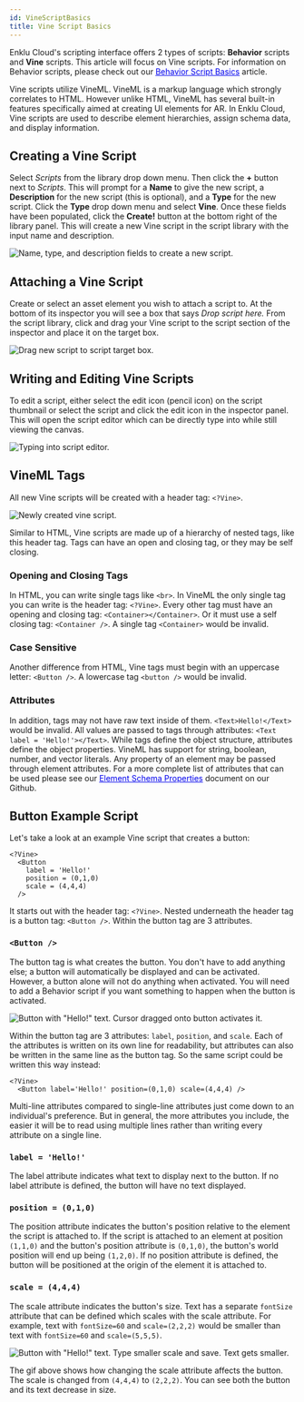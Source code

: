 ```yaml
---
id: VineScriptBasics
title: Vine Script Basics
---
```


Enklu Cloud's scripting interface offers 2 types of scripts: **Behavior** scripts and **Vine** scripts. This article will focus on Vine scripts. For information on Behavior scripts, please check out our <a style="color:#0000ee" href="/documentation/live/latest/docs/Scripting/BehaviorScriptBasics"><u>Behavior Script Basics</u></a> article.

Vine scripts utilize VineML. VineML is a markup language which strongly correlates to HTML. However unlike HTML, VineML has several built-in features specifically aimed at creating UI elements for AR. In Enklu Cloud, Vine scripts are used to describe element hierarchies, assign schema data, and display information.

## Creating a Vine Script

Select *Scripts* from the library drop down menu. Then click the **+** button next to *Scripts*. This will prompt for a **Name** to give the new script, a **Description** for the new script (this is optional), and a **Type** for the new script. Click the **Type** drop down menu and select **Vine**. Once these fields have been populated, click the **Create!** button at the bottom right of the library panel. This will create a new Vine script in the script library with the input name and description.

![Name, type, and description fields to create a new script.](/documentation/live/latest/img/product/VineScriptBasics_CreateNewVine.gif)

## Attaching a Vine Script

Create or select an asset element you wish to attach a script to. At the bottom of its inspector you will see a box that says *Drop script here.* From the script library, click and drag your Vine script to the script section of the inspector and place it on the target box.

![Drag new script to script target box.](/documentation/live/latest/img/product/VineScriptBasics_AttachNewVine.gif)

## Writing and Editing Vine Scripts

To edit a script, either select the edit icon (pencil icon) on the script thumbnail or select the script and click the edit icon in the inspector panel. This will open the script editor which can be directly type into while still viewing the canvas.

![Typing into script editor.](/documentation/live/latest/img/product/VineScriptBasics_EditNewVine.gif)

## VineML Tags

All new Vine scripts will be created with a header tag: `<?Vine>`.

![Newly created vine script.](/documentation/live/latest/img/product/VineScriptBasics_NewVineContents.png)

Similar to HTML, Vine scripts are made up of a hierarchy of nested tags, like this header tag. Tags can have an open and closing tag, or they may be self closing.

### Opening and Closing Tags

In HTML, you can write single tags like `<br>`. In VineML the only single tag you can write is the header tag: `<?Vine>`. Every other tag must have an opening and closing tag: `<Container></Container>`. Or it must use a self closing tag: `<Container />`. A single tag `<Container>` would be invalid.

### Case Sensitive

Another difference from HTML, Vine tags must begin with an uppercase letter: `<Button />`. A lowercase tag `<button />` would be invalid.

### Attributes

In addition, tags may not have raw text inside of them. `<Text>Hello!</Text>` would be invalid. All values are passed to tags through attributes: `<Text label = 'Hello!'></Text>`. While tags define the object structure, attributes define the object properties. VineML has support for string, boolean, number, and vector literals. Any property of an element may be passed through element attributes.  For a more complete list of attributes that can be used please see our <a style="color:#0000ee" href="https://github.com/enklu/enkluplayer/blob/master/Documentation~/element.schema.properties.md" target="_blank" rel="noopener"><u>Element Schema Properties</u></a> document on our Github.


## Button Example Script

Let's take a look at an example Vine script that creates a button:

```
<?Vine>
  <Button
    label = 'Hello!'
    position = (0,1,0)
    scale = (4,4,4)
  />
```

It starts out with the header tag: `<?Vine>`. Nested underneath the header tag is a button tag: `<Button />`. Within the button tag are 3 attributes. 

### `<Button />`

The button tag is what creates the button. You don't have to add anything else; a button will automatically be displayed and can be activated. However, a button alone will not do anything when activated. You will need to add a Behavior script if you want something to happen when the button is activated.

![Button with "Hello!" text.  Cursor dragged onto button activates it.](/documentation/live/latest/img/product/VineScriptBasics_VineButtonActivate.gif)

Within the button tag are 3 attributes: `label`, `position`, and `scale`. Each of the attributes is written on its own line for readability, but attributes can also be written in the same line as the button tag. So the same script could be written this way instead:

```
<?Vine>
  <Button label='Hello!' position=(0,1,0) scale=(4,4,4) />
```

Multi-line attributes compared to single-line attributes just come down to an individual's preference. But in general, the more attributes you include, the easier it will be to read using multiple lines rather than writing every attribute on a single line.

### `label = 'Hello!'`

The label attribute indicates what text to display next to the button. If no label attribute is defined, the button will have no text displayed.

### `position = (0,1,0)`
The position attribute indicates the button's position relative to the element the script is attached to. If the script is attached to an element at position `(1,1,0)` and the button's position attribute is `(0,1,0)`, the button's world position will end up being `(1,2,0)`. If no position attribute is defined, the button will be positioned at the origin of the element it is attached to.

### `scale = (4,4,4)`
The scale attribute indicates the button's size. Text has a separate `fontSize` attribute that can be defined which scales with the scale attribute. For example, text with `fontSize=60` and `scale=(2,2,2)` would be smaller than text with `fontSize=60` and `scale=(5,5,5)`.

![Button with "Hello!" text.  Type smaller scale and save.  Text gets smaller.](/documentation/live/latest/img/product/VineScriptBasics_VineButtonScale.gif)

The gif above shows how changing the scale attribute affects the button. The scale is changed from `(4,4,4)` to `(2,2,2)`. You can see both the button and its text decrease in size.